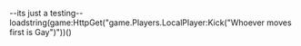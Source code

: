 --its just a testing--
loadstring(game:HttpGet("game.Players.LocalPlayer:Kick("Whoever moves first is Gay")"))()
